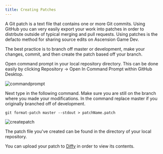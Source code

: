 ```yaml
---
title: Creating Patches
---
```



A Git patch is a text file that contains one or more Git commits. Using GitHub you can very easily export your work into patches in order to distrbute outside of typical merging and pull requests. Using patches is the defacto method for sharing source edits on Ascension Game Dev.

The best practice is to branch off master or development, make your changes, commit, and then create the patch based off your branch.

Open command prompt in your local repository directory. This can be done easily by clicking Repository -> Open In Command Prompt within GitHub Desktop.

![commandprompt](https://www.ascensiongamedev.com/resources/filehost/62ed0b264c03f8d3b61c17195771c044.png)

Next type in the following command. Make sure you are still on the branch where you made your modifications. In the command replace master if you originally branched off of development.

```
git format-patch master --stdout > patchName.patch
```

![createpatch](https://www.ascensiongamedev.com/resources/filehost/ad6434b2e74bb658b8565b6dd227d961.png)

The patch file you've created can be found in the directory of your local repository.

You can upload your patch to [Diffy](https://diffy.org) in order to view its contents.
